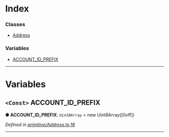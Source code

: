

# Index

### Classes

* [Address](../classes/_primitive_address_.address.md)

### Variables

* [ACCOUNT_ID_PREFIX](_primitive_address_.md#account_id_prefix)

---

# Variables

<a id="account_id_prefix"></a>

## `<Const>` ACCOUNT_ID_PREFIX

**● ACCOUNT_ID_PREFIX**: *`Uint8Array`* =  new Uint8Array([0xff])

*Defined in [primitive/Address.ts:16](https://github.com/polkadot-js/api/blob/7e1d4cd/packages/types/src/primitive/Address.ts#L16)*

___

